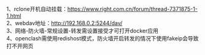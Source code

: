 1、rclone开机自动挂载：https://www.right.com.cn/forum/thread-7371875-1-1.html  
2、webdav地址：http://192.168.0.2:5244/dav/  
3、网络-防火墙-常规设置-转发需设置接受才可打开docker应用  
4、openclash需使用redishost模式，防火墙开启转发的情况下使用fakeip会导致打不开网页
